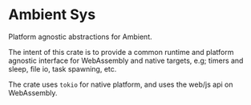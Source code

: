 # Ambient Sys

Platform agnostic abstractions for Ambient.

The intent of this crate is to provide a common runtime and platform agnostic interface for WebAssembly and native targets, e.g; timers and sleep, file io, task spawning, etc.

The crate uses `tokio` for native platform, and uses the web/js api on WebAssembly.
